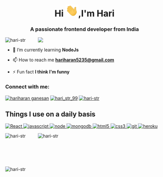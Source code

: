 <h1 align="center">Hi <img src="https://raw.githubusercontent.com/ABSphreak/ABSphreak/master/gifs/Hi.gif" width="40">,I'm Hari</h1>
<h3 align="center">A passionate frontend developer from India</h3>
<img align="right" width="400" src="https://nordiccoder.com/app/uploads/2019/03/front-end-developers-openings-1.gif" />
<p align="left"> <img src="https://komarev.com/ghpvc/?username=hari-str&label=Profile%20views&color=0e75b6&style=flat" alt="hari-str" /> </p>


- 🌱 I’m currently learning **NodeJs**

- 📫 How to reach me **hariharan5235@gmail.com**

- ⚡ Fun fact **I think I'm funny**

<h3 align="left">Connect with me:</h3>
<p align="left">
<a href="https://www.linkedin.com/in/hariharanganesan99/" target="_blank"><img align="center" src="https://res.cloudinary.com/sportryfitshop/image/upload/v1671702979/linkedin_czvgp7.svg" alt="hariharan ganesan"  width="40" /></a>
<a href="https://instagram.com/hari_str_99" target="_blank"><img align="center" src="https://res.cloudinary.com/sportryfitshop/image/upload/v1671702979/insta_bo5gbl.svg" alt="hari_str_99" width="40" /></a>
<a href="https://www.facebook.com/danger.hari.146/" target="_blank"><img align="center" src="https://res.cloudinary.com/sportryfitshop/image/upload/v1671703086/fb_qc9nxy.svg" alt="hari-str"  width="40" /></a>
</p>

## Things I use on a daily basis


<p align="left"> 
<a href="https://reactjs.org/" target="_blank" rel="noreferrer">   <img src="https://res.cloudinary.com/sportryfitshop/image/upload/v1671702162/react_xvuowb.svg" title="React" alt="React" width="40" height="40"/> </a>
<a href="https://github.com/devicons/devicon/blob/master/icons/javascript/javascript-original.svg" target="_blank" rel="noreferrer"> 
<img src="https://res.cloudinary.com/sportryfitshop/image/upload/v1671701765/js_aj6mw0.svg" alt="javascript" width="40" height="40"/> </a>
 <a href="https://nodejs.org/en/" target="_blank" rel="noreferrer"> <img src="https://res.cloudinary.com/sportryfitshop/image/upload/v1671702163/node_mtamtm.svg" alt="node" width="80"/> </a>
   <a href="https://www.mongodb.com/" target="_blank" rel="noreferrer"> <img src="https://res.cloudinary.com/sportryfitshop/image/upload/v1671702162/mongo_y9i8lu.svg" alt="mongodb" width="100"/> </a>
<a href="https://www.w3.org/html/" target="_blank" rel="noreferrer"> <img src="https://res.cloudinary.com/sportryfitshop/image/upload/v1671702162/html_znrdhq.svg" alt="html5" width="40" height="40"/> </a>
<a href="https://www.w3schools.com/css/" target="_blank" rel="noreferrer"> <img src="https://res.cloudinary.com/sportryfitshop/image/upload/v1671702162/css_laxsj1.svg" alt="css3" width="40" height="40"/> </a>  
<a href="https://git-scm.com/" target="_blank" rel="noreferrer"> <img src="https://www.vectorlogo.zone/logos/git-scm/git-scm-icon.svg" alt="git" width="40" height="40"/> </a> <a href="https://heroku.com" target="_blank" rel="noreferrer"> <img src="https://www.vectorlogo.zone/logos/heroku/heroku-icon.svg" alt="heroku" width="40" height="40"/> </a>   </p>



<p><img align="left" src="https://github-readme-stats.vercel.app/api/top-langs?username=hari-str&show_icons=true&locale=en&layout=compact" alt="hari-str" /></p>

<p>&nbsp;<img align="right" src="https://github-readme-stats.vercel.app/api?username=hari-str&show_icons=true&locale=en" alt="hari-str" width="400" /></p> <br/><br/><br/>

<p><img align="center" src="https://github-readme-streak-stats.herokuapp.com/?user=hari-str&" alt="hari-str" style="margin-top:10px"/></p>


